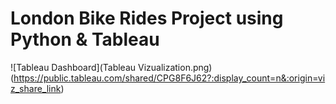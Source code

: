 # London Bike Rides Project using Python & Tableau

![Tableau Dashboard](Tableau Vizualization.png)(https://public.tableau.com/shared/CPG8F6J62?:display_count=n&:origin=viz_share_link)


